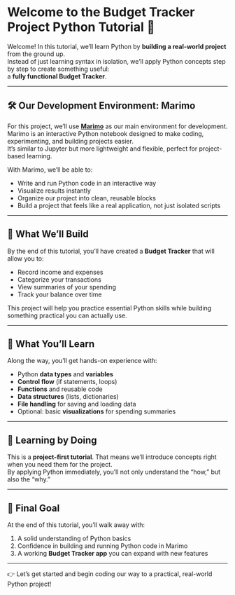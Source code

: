 # Welcome to the Budget Tracker Project Python Tutorial 🎉

Welcome! In this tutorial, we’ll learn Python by **building a real-world project** from the ground up.  
Instead of just learning syntax in isolation, we’ll apply Python concepts step by step to create something useful:  
a **fully functional Budget Tracker**.

---

## 🛠️ Our Development Environment: Marimo

For this project, we’ll use **[Marimo](https://marimo.io/)** as our main environment for development.  
Marimo is an interactive Python notebook designed to make coding, experimenting, and building projects easier.  
It’s similar to Jupyter but more lightweight and flexible, perfect for project-based learning.

With Marimo, we’ll be able to:

- Write and run Python code in an interactive way
- Visualize results instantly
- Organize our project into clean, reusable blocks
- Build a project that feels like a real application, not just isolated scripts

---

## 📌 What We’ll Build

By the end of this tutorial, you’ll have created a **Budget Tracker** that will allow you to:

- Record income and expenses
- Categorize your transactions
- View summaries of your spending
- Track your balance over time

This project will help you practice essential Python skills while building something practical you can actually use.

---

## 🚀 What You’ll Learn

Along the way, you’ll get hands-on experience with:

- Python **data types** and **variables**
- **Control flow** (if statements, loops)
- **Functions** and reusable code
- **Data structures** (lists, dictionaries)
- **File handling** for saving and loading data
- Optional: basic **visualizations** for spending summaries

---

## 🧭 Learning by Doing

This is a **project-first tutorial**. That means we’ll introduce concepts right when you need them for the project.  
By applying Python immediately, you’ll not only understand the “how,” but also the “why.”

---

## 🎯 Final Goal

At the end of this tutorial, you’ll walk away with:

1. A solid understanding of Python basics
2. Confidence in building and running Python code in Marimo
3. A working **Budget Tracker app** you can expand with new features

---

👉 Let’s get started and begin coding our way to a practical, real-world Python project!
